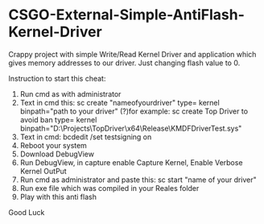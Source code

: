 # CSGO-External-Simple-AntiFlash-Kernel-Driver

Crappy project with simple Write/Read Kernel Driver and application which gives memory addresses to our driver. Just changing flash value to 0. 

Instruction to start this cheat:
1. Run cmd as with administrator 
2. Text in cmd this: sc create "nameofyourdriver" type= kernel binpath="path to your driver"
(?)for example:  sc create Top Driver to avoid ban type= kernel binpath="D:\Projects\TopDriver\x64\Release\KMDFDriverTest.sys"
3. Text in cmd: bcdedit /set testsigning on
4. Reboot your system
5. Download DebugView
6. Run DebugView, in capture enable Capture Kernel, Enable Verbose Kernel OutPut
7. Run cmd as administrator and paste this: sc start "name of your driver"
8. Run exe file which was compiled in your Reales folder
9. Play with this anti flash

Good Luck
